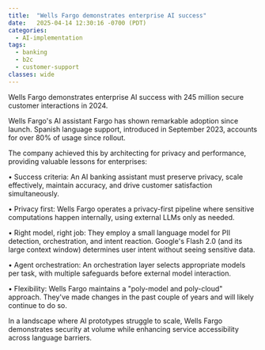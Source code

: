 ```yaml
---
title:  "Wells Fargo demonstrates enterprise AI success"
date:   2025-04-14 12:30:16 -0700 (PDT)
categories: 
  - AI-implementation
tags:
  - banking
  - b2c
  - customer-support
classes: wide
---
```


Wells Fargo demonstrates enterprise AI success with 245 million secure customer interactions in 2024.

Wells Fargo's AI assistant Fargo has shown remarkable adoption since launch. Spanish language support, introduced in September 2023, accounts for over 80% of usage since rollout.

<!--more-->

The company achieved this by architecting for privacy and performance, providing valuable lessons for enterprises:

• Success criteria: An AI banking assistant must preserve privacy, scale effectively, maintain accuracy, and drive customer satisfaction simultaneously.

• Privacy first: Wells Fargo operates a privacy-first pipeline where sensitive computations happen internally, using external LLMs only as needed.

• Right model, right job: They employ a small language model for PII detection, orchestration, and intent reaction. Google's Flash 2.0 (and its large context window) determines user intent without seeing sensitive data.

• Agent orchestration: An orchestration layer selects appropriate models per task, with multiple safeguards before external model interaction.

• Flexibility: Wells Fargo maintains a "poly-model and poly-cloud" approach. They've made changes in the past couple of years and will likely continue to do so.

In a landscape where AI prototypes struggle to scale, Wells Fargo demonstrates security at volume while enhancing service accessibility across language barriers.
